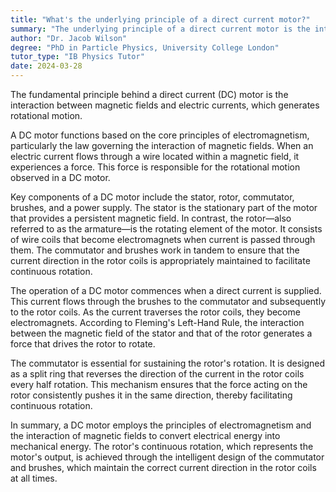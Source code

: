 ```yaml
---
title: "What's the underlying principle of a direct current motor?"
summary: "The underlying principle of a direct current motor is the interaction between magnetic fields and electric current to generate rotational motion."
author: "Dr. Jacob Wilson"
degree: "PhD in Particle Physics, University College London"
tutor_type: "IB Physics Tutor"
date: 2024-03-28
---
```


The fundamental principle behind a direct current (DC) motor is the interaction between magnetic fields and electric currents, which generates rotational motion.

A DC motor functions based on the core principles of electromagnetism, particularly the law governing the interaction of magnetic fields. When an electric current flows through a wire located within a magnetic field, it experiences a force. This force is responsible for the rotational motion observed in a DC motor.

Key components of a DC motor include the stator, rotor, commutator, brushes, and a power supply. The stator is the stationary part of the motor that provides a persistent magnetic field. In contrast, the rotor—also referred to as the armature—is the rotating element of the motor. It consists of wire coils that become electromagnets when current is passed through them. The commutator and brushes work in tandem to ensure that the current direction in the rotor coils is appropriately maintained to facilitate continuous rotation.

The operation of a DC motor commences when a direct current is supplied. This current flows through the brushes to the commutator and subsequently to the rotor coils. As the current traverses the rotor coils, they become electromagnets. According to Fleming's Left-Hand Rule, the interaction between the magnetic field of the stator and that of the rotor generates a force that drives the rotor to rotate.

The commutator is essential for sustaining the rotor's rotation. It is designed as a split ring that reverses the direction of the current in the rotor coils every half rotation. This mechanism ensures that the force acting on the rotor consistently pushes it in the same direction, thereby facilitating continuous rotation.

In summary, a DC motor employs the principles of electromagnetism and the interaction of magnetic fields to convert electrical energy into mechanical energy. The rotor's continuous rotation, which represents the motor's output, is achieved through the intelligent design of the commutator and brushes, which maintain the correct current direction in the rotor coils at all times.
    